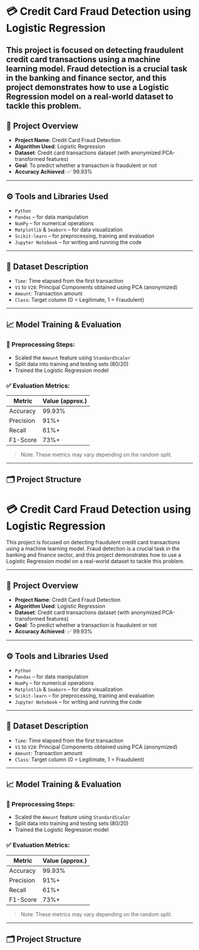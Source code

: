 # 💳 Credit Card Fraud Detection using Logistic Regression

This project is focused on detecting fraudulent credit card transactions using a machine learning model. Fraud detection is a crucial task in the banking and finance sector, and this project demonstrates how to use a Logistic Regression model on a real-world dataset to tackle this problem.
---
## 📌 Project Overview

- **Project Name**: Credit Card Fraud Detection
- **Algorithm Used**: Logistic Regression
- **Dataset**: Credit card transactions dataset (with anonymized PCA-transformed features)
- **Goal**: To predict whether a transaction is fraudulent or not
- **Accuracy Achieved**: ✅ 99.93%
---
## ⚙️ Tools and Libraries Used

- `Python`
- `Pandas` – for data manipulation
- `NumPy` – for numerical operations
- `Matplotlib` & `Seaborn` – for data visualization
- `Scikit-learn` – for preprocessing, training and evaluation
- `Jupyter Notebook` – for writing and running the code
---
## 🧾 Dataset Description

- `Time`: Time elapsed from the first transaction
- `V1` to `V28`: Principal Components obtained using PCA (anonymized)
- `Amount`: Transaction amount
- `Class`: Target column (0 = Legitimate, 1 = Fraudulent)
---
## 📈 Model Training & Evaluation

### 🔄 Preprocessing Steps:
- Scaled the `Amount` feature using `StandardScaler`
- Split data into training and testing sets (80/20)
- Trained the Logistic Regression model

### ✅ Evaluation Metrics:

| Metric        | Value (approx.) |
|---------------|-----------------|
| Accuracy      | 99.93%          |
| Precision     | 91%+            |
| Recall        | 61%+            |
| F1-Score      | 73%+            |

> Note: These metrics may vary depending on the random split.

---

## 🗂️ Project Structure

# 💳 Credit Card Fraud Detection using Logistic Regression

This project is focused on detecting fraudulent credit card transactions using a machine learning model. Fraud detection is a crucial task in the banking and finance sector, and this project demonstrates how to use a Logistic Regression model on a real-world dataset to tackle this problem.

---

## 📌 Project Overview

- **Project Name**: Credit Card Fraud Detection
- **Algorithm Used**: Logistic Regression
- **Dataset**: Credit card transactions dataset (with anonymized PCA-transformed features)
- **Goal**: To predict whether a transaction is fraudulent or not
- **Accuracy Achieved**: ✅ 99.93%

---

## ⚙️ Tools and Libraries Used

- `Python`
- `Pandas` – for data manipulation
- `NumPy` – for numerical operations
- `Matplotlib` & `Seaborn` – for data visualization
- `Scikit-learn` – for preprocessing, training and evaluation
- `Jupyter Notebook` – for writing and running the code

---

## 🧾 Dataset Description

- `Time`: Time elapsed from the first transaction
- `V1` to `V28`: Principal Components obtained using PCA (anonymized)
- `Amount`: Transaction amount
- `Class`: Target column (0 = Legitimate, 1 = Fraudulent)

---

## 📈 Model Training & Evaluation

### 🔄 Preprocessing Steps:
- Scaled the `Amount` feature using `StandardScaler`
- Split data into training and testing sets (80/20)
- Trained the Logistic Regression model

### ✅ Evaluation Metrics:

| Metric        | Value (approx.) |
|---------------|-----------------|
| Accuracy      | 99.93%          |
| Precision     | 91%+            |
| Recall        | 61%+            |
| F1-Score      | 73%+            |

> Note: These metrics may vary depending on the random split.

---

## 🗂️ Project Structure

